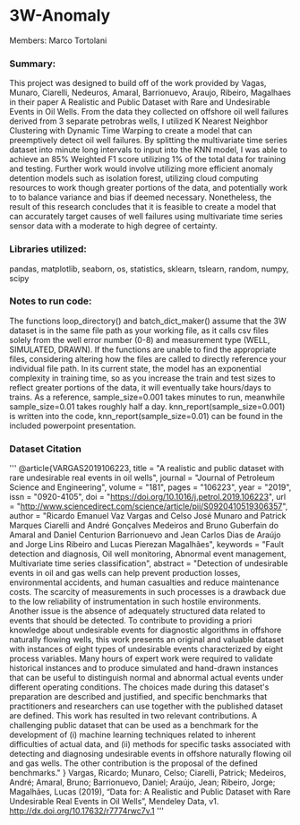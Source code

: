 # 3W-Anomaly

Members: Marco Tortolani

### Summary:
This project was designed to build off of the work provided by Vagas, Munaro, Ciarelli, Nedeuros, Amaral, Barrionuevo, Araujo, Ribeiro, Magalhaes in their paper A Realistic and Public Dataset with Rare and Undesirable Events in Oil Wells. From the data they collected on offshore oil well failures derived from 3 separate petrobras wells, I utilized K Nearest Neighbor Clustering with Dynamic Time Warping to create a model that can preemptively detect oil well failures. By splitting the multivariate time series dataset into minute long intervals to input into the KNN model, I was able to achieve an 85% Weighted F1 score utilizing 1% of the total data for training and testing. Further work would involve utilizing more efficient anomaly detention models such as isolation forest, utilizing cloud computing resources to work though greater portions of the data, and potentially work to to balance variance and bias if deemed necessary. Nonetheless, the result of this research concludes that it is feasible to create a model that can accurately target causes of well failures using multivariate time series sensor data with a moderate to high degree of certainty.

### Libraries utilized:
pandas, matplotlib, seaborn, os, statistics, sklearn, tslearn, random, numpy, scipy

### Notes to run code:
The functions loop_directory() and batch_dict_maker() assume that the 3W dataset is in the same file path as your working file, as it calls csv files solely from the well error number (0-8)  and measurement type (WELL, SIMULATED, DRAWN). If the functions are unable to find the appropriate files, considering altering how the files are called to directly reference your individual file path.
In its current state, the model has an exponential complexity in training time, so as you increase the train and test sizes to reflect greater portions of the data, it will eventually take hours/days to trains. As a reference, sample_size=0.001 takes minutes to run, meanwhile sample_size=0.01 takes roughly half a day. knn_report(sample_size=0.001) is written into the code, knn_report(sample_size=0.01) can be found in the included powerpoint presentation.


### Dataset Citation
'''
@article{VARGAS2019106223,
title = "A realistic and public dataset with rare undesirable real events in oil wells",
journal = "Journal of Petroleum Science and Engineering",
volume = "181",
pages = "106223",
year = "2019",
issn = "0920-4105",
doi = "https://doi.org/10.1016/j.petrol.2019.106223",
url = "http://www.sciencedirect.com/science/article/pii/S0920410519306357",
author = "Ricardo Emanuel Vaz Vargas and Celso José Munaro and Patrick Marques Ciarelli and André Gonçalves Medeiros and Bruno Guberfain do Amaral and Daniel Centurion Barrionuevo and Jean Carlos Dias de Araújo and Jorge Lins Ribeiro and Lucas Pierezan Magalhães",
keywords = "Fault detection and diagnosis, Oil well monitoring, Abnormal event management, Multivariate time series classification",
abstract = "Detection of undesirable events in oil and gas wells can help prevent production losses, environmental accidents, and human casualties and reduce maintenance costs. The scarcity of measurements in such processes is a drawback due to the low reliability of instrumentation in such hostile environments. Another issue is the absence of adequately structured data related to events that should be detected. To contribute to providing a priori knowledge about undesirable events for diagnostic algorithms in offshore naturally flowing wells, this work presents an original and valuable dataset with instances of eight types of undesirable events characterized by eight process variables. Many hours of expert work were required to validate historical instances and to produce simulated and hand-drawn instances that can be useful to distinguish normal and abnormal actual events under different operating conditions. The choices made during this dataset's preparation are described and justified, and specific benchmarks that practitioners and researchers can use together with the published dataset are defined. This work has resulted in two relevant contributions. A challenging public dataset that can be used as a benchmark for the development of (i) machine learning techniques related to inherent difficulties of actual data, and (ii) methods for specific tasks associated with detecting and diagnosing undesirable events in offshore naturally flowing oil and gas wells. The other contribution is the proposal of the defined benchmarks."
}
Vargas, Ricardo; Munaro, Celso; Ciarelli, Patrick; Medeiros, André; Amaral, Bruno; Barrionuevo, Daniel; Araújo, Jean; Ribeiro, Jorge; Magalhães, Lucas (2019), “Data for: A Realistic and Public Dataset with Rare Undesirable Real Events in Oil Wells”, Mendeley Data, v1. http://dx.doi.org/10.17632/r7774rwc7v.1 
'''
